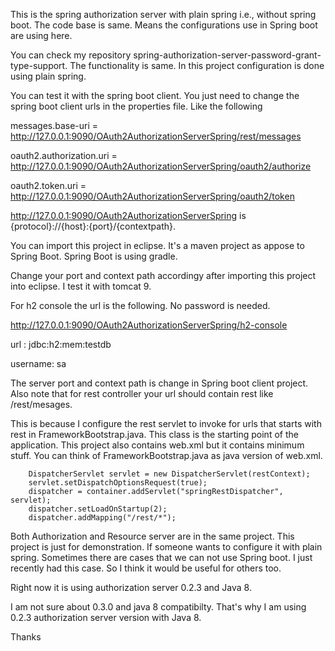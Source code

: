 This is the spring authorization server with plain spring i.e., without spring boot. The code base is same. Means the configurations use in Spring boot are using here.

You can check my repository spring-authorization-server-password-grant-type-support. The functionality is same. In this project configuration is done using plain spring.

You can test it with the spring boot client. You just need to change the spring boot client urls in the properties file. Like the following

messages.base-uri = http://127.0.0.1:9090/OAuth2AuthorizationServerSpring/rest/messages

oauth2.authorization.uri = http://127.0.0.1:9090/OAuth2AuthorizationServerSpring/oauth2/authorize 

oauth2.token.uri = http://127.0.0.1:9090/OAuth2AuthorizationServerSpring/oauth2/token

http://127.0.0.1:9090/OAuth2AuthorizationServerSpring is {protocol}://{host}:{port}/{contextpath}.

You can import this project in eclipse. It's a maven project as appose to Spring Boot. Spring Boot is using gradle.

Change your port and context path accordingy after importing this project into eclipse. I test it with tomcat 9.

For h2 console the url is the following. No password is needed.

http://127.0.0.1:9090/OAuth2AuthorizationServerSpring/h2-console

url     : jdbc:h2:mem:testdb

username: sa

The server port and context path is change in Spring boot client project. Also note that for rest controller your url should contain rest like /rest/mesages.

This is because I configure the rest servlet to invoke for urls that starts with rest in FrameworkBootstrap.java.  This class is the starting point of the application. This project also contains web.xml but it contains minimum stuff. You can think of FrameworkBootstrap.java as java version of web.xml.

        DispatcherServlet servlet = new DispatcherServlet(restContext);
        servlet.setDispatchOptionsRequest(true);
        dispatcher = container.addServlet("springRestDispatcher", servlet);
        dispatcher.setLoadOnStartup(2);
        dispatcher.addMapping("/rest/*");

Both Authorization and Resource server are in the same project. This project is just for demonstration. If someone wants to configure it with plain spring. Sometimes there are cases that we can not use Spring boot. I just recently had this case. So I think it would be useful for others too.

Right now it is using authorization server 0.2.3 and Java 8.

I am not sure about 0.3.0 and java 8 compatibilty. That's why I am using 0.2.3 authorization server version with Java 8.

Thanks
